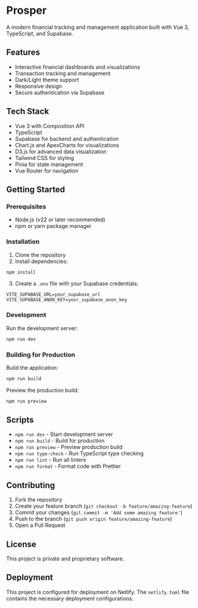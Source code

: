 # Prosper

A modern financial tracking and management application built with Vue 3, TypeScript, and Supabase.

## Features

- Interactive financial dashboards and visualizations
- Transaction tracking and management
- Dark/Light theme support
- Responsive design
- Secure authentication via Supabase

## Tech Stack

- Vue 3 with Composition API
- TypeScript
- Supabase for backend and authentication
- Chart.js and ApexCharts for visualizations
- D3.js for advanced data visualization
- Tailwind CSS for styling
- Pinia for state management
- Vue Router for navigation

## Getting Started

### Prerequisites

- Node.js (v22 or later recommended)
- npm or yarn package manager

### Installation

1. Clone the repository
2. Install dependencies:
```bash
npm install
```

3. Create a `.env` file with your Supabase credentials:
```
VITE_SUPABASE_URL=your_supabase_url
VITE_SUPABASE_ANON_KEY=your_supabase_anon_key
```

### Development

Run the development server:
```bash
npm run dev
```

### Building for Production

Build the application:
```bash
npm run build
```

Preview the production build:
```bash
npm run preview
```

## Scripts

- `npm run dev` - Start development server
- `npm run build` - Build for production
- `npm run preview` - Preview production build
- `npm run type-check` - Run TypeScript type checking
- `npm run lint` - Run all linters
- `npm run format` - Format code with Prettier

## Contributing

1. Fork the repository
2. Create your feature branch (`git checkout -b feature/amazing-feature`)
3. Commit your changes (`git commit -m 'Add some amazing feature'`)
4. Push to the branch (`git push origin feature/amazing-feature`)
5. Open a Pull Request

## License

This project is private and proprietary software.

## Deployment

This project is configured for deployment on Netlify. The `netlify.toml` file contains the necessary deployment configurations.